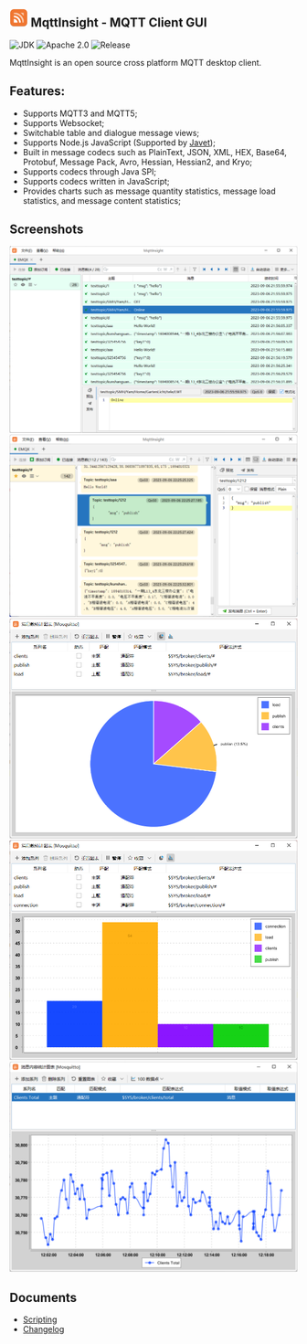 <img src="assets/logo.png" alt="logo" width="32"/> MqttInsight - MQTT Client GUI
--
![JDK](https://img.shields.io/badge/JDK-17-blue.svg)
![Apache 2.0](https://img.shields.io/badge/Apache-2.0-blue.svg)
![Release](https://img.shields.io/badge/Release-1.1.2-blue.svg)

MqttInsight is an open source cross platform MQTT desktop client.

## Features:

* Supports MQTT3 and MQTT5;
* Supports Websocket;
* Switchable table and dialogue message views;
* Supports Node.js JavaScript (Supported by [Javet](https://github.com/caoccao/Javet));
* Built in message codecs such as PlainText, JSON, XML, HEX, Base64, Protobuf, Message Pack, Avro, Hessian, Hessian2,
  and Kryo;
* Supports codecs through Java SPI;
* Supports codecs written in JavaScript;
* Provides charts such as message quantity statistics, message load statistics, and message content statistics;

## Screenshots

![Screenshot1](screenshots/table_view.png)
![Screenshot1](screenshots/dialogue_view.png)
![Chart1](screenshots/chart1.png)
![Chart2](screenshots/chart2.png)
![Chart3](screenshots/chart3.png)

## Documents

* [Scripting](doc/Scripting.md)
* [Changelog](doc/Changelog.md)
